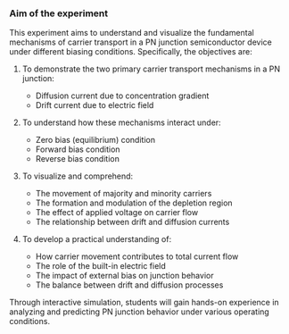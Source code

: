 ### Aim of the experiment

This experiment aims to understand and visualize the fundamental mechanisms of carrier transport in a PN junction semiconductor device under different biasing conditions. Specifically, the objectives are:

1. To demonstrate the two primary carrier transport mechanisms in a PN junction:
   - Diffusion current due to concentration gradient
   - Drift current due to electric field

2. To understand how these mechanisms interact under:
   - Zero bias (equilibrium) condition
   - Forward bias condition
   - Reverse bias condition

3. To visualize and comprehend:
   - The movement of majority and minority carriers
   - The formation and modulation of the depletion region
   - The effect of applied voltage on carrier flow
   - The relationship between drift and diffusion currents

4. To develop a practical understanding of:
   - How carrier movement contributes to total current flow
   - The role of the built-in electric field
   - The impact of external bias on junction behavior
   - The balance between drift and diffusion processes

Through interactive simulation, students will gain hands-on experience in analyzing and predicting PN junction behavior under various operating conditions.
